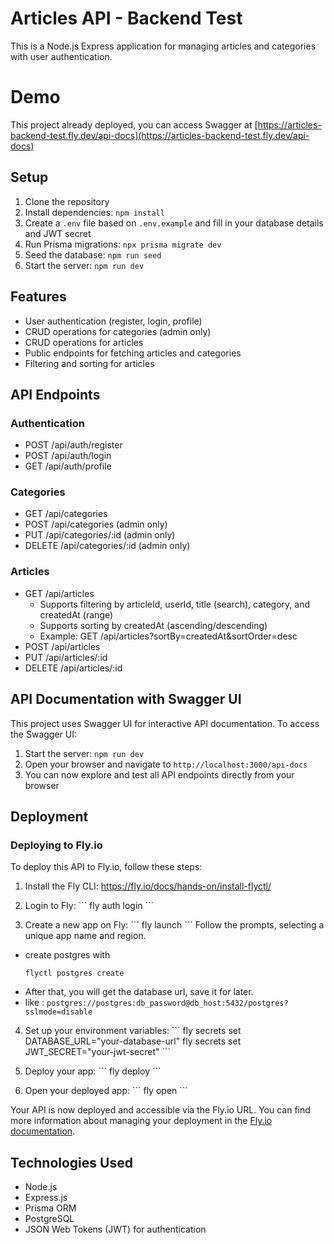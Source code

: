 # Articles API - Backend Test

This is a Node.js Express application for managing articles and categories with user authentication.

# Demo

This project already deployed, you can access Swagger at [https://articles-backend-test.fly.dev/api-docs](https://articles-backend-test.fly.dev/api-docs)

## Setup

1. Clone the repository
2. Install dependencies: `npm install`
3. Create a `.env` file based on `.env.example` and fill in your database details and JWT secret
4. Run Prisma migrations: `npx prisma migrate dev`
5. Seed the database: `npm run seed`
6. Start the server: `npm run dev`

## Features

- User authentication (register, login, profile)
- CRUD operations for categories (admin only)
- CRUD operations for articles
- Public endpoints for fetching articles and categories
- Filtering and sorting for articles

## API Endpoints

### Authentication
- POST /api/auth/register
- POST /api/auth/login
- GET /api/auth/profile

### Categories
- GET /api/categories
- POST /api/categories (admin only)
- PUT /api/categories/:id (admin only)
- DELETE /api/categories/:id (admin only)

### Articles
- GET /api/articles
    - Supports filtering by articleId, userId, title (search), category, and createdAt (range)
    - Supports sorting by createdAt (ascending/descending)
    - Example: GET /api/articles?sortBy=createdAt&sortOrder=desc
- POST /api/articles
- PUT /api/articles/:id
- DELETE /api/articles/:id

## API Documentation with Swagger UI

This project uses Swagger UI for interactive API documentation. To access the Swagger UI:

1. Start the server: `npm run dev`
2. Open your browser and navigate to `http://localhost:3000/api-docs`
3. You can now explore and test all API endpoints directly from your browser

## Deployment

### Deploying to Fly.io

To deploy this API to Fly.io, follow these steps:

1. Install the Fly CLI: https://fly.io/docs/hands-on/install-flyctl/

2. Login to Fly:
   \`\`\`
   fly auth login
   \`\`\`

3. Create a new app on Fly:
   \`\`\`
   fly launch
   \`\`\`
   Follow the prompts, selecting a unique app name and region.

- create postgres with 
    ```
    flyctl postgres create
    ```
- After that, you will get the database url, save it for later. 
- like : ```postgres://postgres:db_password@db_host:5432/postgres?sslmode=disable```

4. Set up your environment variables:
   \`\`\`
   fly secrets set DATABASE_URL="your-database-url"
   fly secrets set JWT_SECRET="your-jwt-secret"
   \`\`\`

5. Deploy your app:
   \`\`\`
   fly deploy
   \`\`\`

6. Open your deployed app:
   \`\`\`
   fly open
   \`\`\`

Your API is now deployed and accessible via the Fly.io URL. You can find more information about managing your deployment in the [Fly.io documentation](https://fly.io/docs/).

## Technologies Used

- Node.js
- Express.js
- Prisma ORM
- PostgreSQL
- JSON Web Tokens (JWT) for authentication